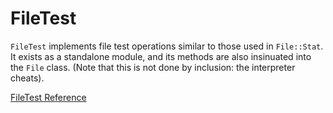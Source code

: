 # FileTest

`FileTest` implements file test operations similar to those used in
`File::Stat`. It exists as a standalone module, and its methods are also
insinuated into the `File` class. (Note that this is not done by inclusion:
the interpreter cheats).

[FileTest Reference](https://ruby-doc.org/core-2.5.0/FileTest.html)